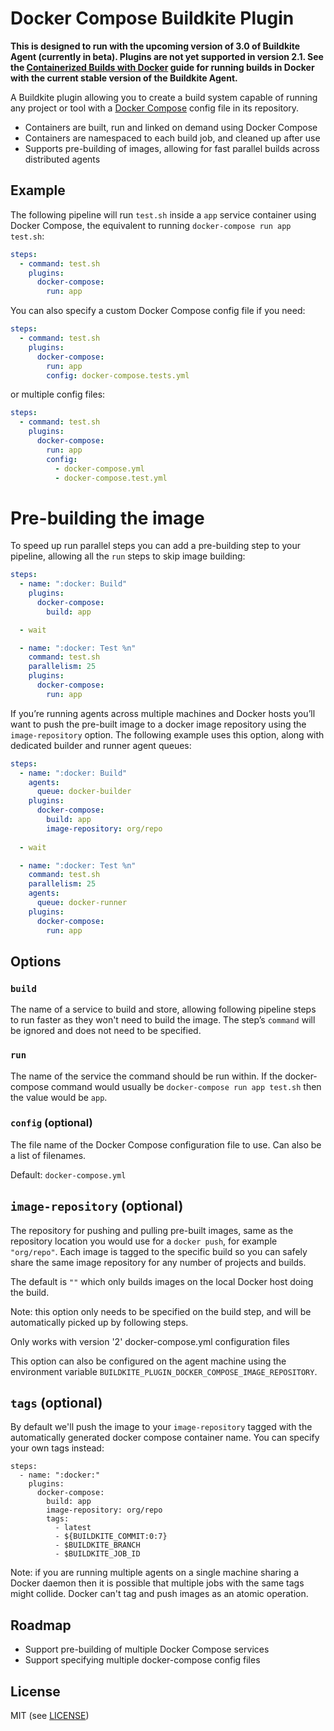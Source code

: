 # Docker Compose Buildkite Plugin

__This is designed to run with the upcoming version of 3.0 of Buildkite Agent (currently in beta). Plugins are not yet supported in version 2.1. See the [Containerized Builds with Docker](https://buildkite.com/docs/guides/docker-containerized-builds) guide for running builds in Docker with the current stable version of the Buildkite Agent.__

A Buildkite plugin allowing you to create a build system capable of running any project or tool with a [Docker Compose](https://docs.docker.com/compose/) config file in its repository.

* Containers are built, run and linked on demand using Docker Compose
* Containers are namespaced to each build job, and cleaned up after use
* Supports pre-building of images, allowing for fast parallel builds across distributed agents

## Example

The following pipeline will run `test.sh` inside a `app` service container using Docker Compose, the equivalent to running `docker-compose run app test.sh`:

```yml
steps:
  - command: test.sh
    plugins:
      docker-compose:
        run: app
```

You can also specify a custom Docker Compose config file if you need:

```yml
steps:
  - command: test.sh
    plugins:
      docker-compose:
        run: app
        config: docker-compose.tests.yml
```

or multiple config files:

```yml
steps:
  - command: test.sh
    plugins:
      docker-compose:
        run: app
        config:
          - docker-compose.yml
          - docker-compose.test.yml
```

# Pre-building the image

To speed up run parallel steps you can add a pre-building step to your pipeline, allowing all the `run` steps to skip image building:

```yml
steps:
  - name: ":docker: Build"
    plugins:
      docker-compose:
        build: app

  - wait

  - name: ":docker: Test %n"
    command: test.sh
    parallelism: 25
    plugins:
      docker-compose:
        run: app
```

If you’re running agents across multiple machines and Docker hosts you’ll want to push the pre-built image to a docker image repository using the `image-repository` option. The following example uses this option, along with dedicated builder and runner agent queues:

```yml
steps:
  - name: ":docker: Build"
    agents:
      queue: docker-builder
    plugins:
      docker-compose:
        build: app
        image-repository: org/repo
    
  - wait

  - name: ":docker: Test %n"
    command: test.sh
    parallelism: 25
    agents:
      queue: docker-runner
    plugins:
      docker-compose:
        run: app
```

## Options

### `build`

The name of a service to build and store, allowing following pipeline steps to run faster as they won't need to build the image. The step’s `command` will be ignored and does not need to be specified.

### `run`

The name of the service the command should be run within. If the docker-compose command would usually be `docker-compose run app test.sh` then the value would be `app`.

### `config` (optional)

The file name of the Docker Compose configuration file to use. Can also be a list of filenames.

Default: `docker-compose.yml`

## `image-repository` (optional)

The repository for pushing and pulling pre-built images, same as the repository location you would use for a `docker push`, for example `"org/repo"`. Each image is tagged to the specific build so you can safely share the same image repository for any number of projects and builds.

The default is `""`  which only builds images on the local Docker host doing the build.

Note: this option only needs to be specified on the build step, and will be automatically picked up by following steps.

Only works with version '2' docker-compose.yml configuration files

This option can also be configured on the agent machine using the environment variable `BUILDKITE_PLUGIN_DOCKER_COMPOSE_IMAGE_REPOSITORY`.

## `tags` (optional)

By default we'll push the image to your `image-repository` tagged with the automatically generated docker compose container name. You can specify your own tags instead:

```
steps:
  - name: ":docker:"
    plugins:
      docker-compose:
        build: app
        image-repository: org/repo
        tags:
          - latest
          - ${BUILDKITE_COMMIT:0:7}
          - $BUILDKITE_BRANCH
          - $BUILDKITE_JOB_ID
```

Note: if you are running multiple agents on a single machine sharing a Docker daemon then it is possible that multiple jobs with the same tags might collide. Docker can't tag and push images as an atomic operation.

## Roadmap

* Support pre-building of multiple Docker Compose services
* Support specifying multiple docker-compose config files

## License

MIT (see [LICENSE](LICENSE))
